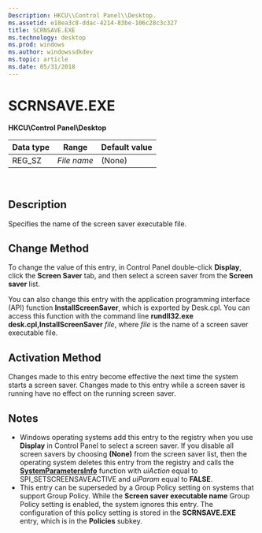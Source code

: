 ```yaml
---
Description: HKCU\\Control Panel\\Desktop.
ms.assetid: e18ea3c8-ddac-4214-83be-106c28c3c327
title: SCRNSAVE.EXE
ms.technology: desktop
ms.prod: windows
ms.author: windowssdkdev
ms.topic: article
ms.date: 05/31/2018
---
```


# SCRNSAVE.EXE

**HKCU\\Control Panel\\Desktop**



| Data type | Range       | Default value |
|-----------|-------------|---------------|
| REG\_SZ   | *File name* | (None)        |



 

## Description

Specifies the name of the screen saver executable file.

## Change Method

To change the value of this entry, in Control Panel double-click **Display**, click the **Screen Saver** tab, and then select a screen saver from the **Screen saver** list.

You can also change this entry with the application programming interface (API) function **InstallScreenSaver**, which is exported by Desk.cpl. You can access this function with the command line **rundll32.exe desk.cpl,InstallScreenSaver** *file*, where *file* is the name of a screen saver executable file.

## Activation Method

Changes made to this entry become effective the next time the system starts a screen saver. Changes made to this entry while a screen saver is running have no effect on the running screen saver.

## Notes

-   Windows operating systems add this entry to the registry when you use **Display** in Control Panel to select a screen saver. If you disable all screen savers by choosing **(None)** from the screen saver list, then the operating system deletes this entry from the registry and calls the [**SystemParametersInfo**](https://www.bing.com/search?q=**SystemParametersInfo**) function with *uiAction* equal to SPI\_SETSCREENSAVEACTIVE and *uiParam* equal to **FALSE**.
-   This entry can be superseded by a Group Policy setting on systems that support Group Policy. While the **Screen saver executable name** Group Policy setting is enabled, the system ignores this entry. The configuration of this policy setting is stored in the **SCRNSAVE.EXE** entry, which is in the **Policies** subkey.

 

 



